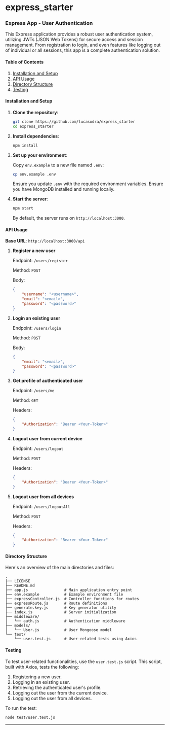 # express_starter

### Express App - User Authentication

This Express application provides a robust user authentication system, utilizing JWTs (JSON Web Tokens) for secure access and session management. From registration to login, and even features like logging out of individual or all sessions, this app is a complete authentication solution.

#### Table of Contents

1. [Installation and Setup](#installation-and-setup)
2. [API Usage](#api-usage)
3. [Directory Structure](#directory-structure)
4. [Testing](#testing)

#### Installation and Setup

1. **Clone the repository**:

    ```bash
    git clone https://github.com/lucasodra/express_starter
    cd express_starter
    ```

2. **Install dependencies**:

    ```bash
    npm install
    ```

3. **Set up your environment**:

    Copy `env.example` to a new file named `.env`:

    ```bash
    cp env.example .env
    ```

    Ensure you update `.env` with the required environment variables.
    Ensure you have MongoDB installed and running locally.

4. **Start the server**:

    ```bash
    npm start
    ```

    By default, the server runs on `http://localhost:3000`.

#### API Usage

**Base URL**: `http://localhost:3000/api`

1. **Register a new user**

    Endpoint: `/users/register`
    
    Method: `POST`
    
    Body:

    ```json
    {
        "username": "<username>",
        "email": "<email>",
        "password": "<password>"
    }
    ```

2. **Login an existing user**

    Endpoint: `/users/login`

    Method: `POST`

    Body:

    ```json
    {
        "email": "<email>",
        "password": "<password>"
    }
    ```

3. **Get profile of authenticated user**

    Endpoint: `/users/me`
    
    Method: `GET`

    Headers:

    ```json
    {
        "Authorization": "Bearer <Your-Token>"
    }
    ```

4. **Logout user from current device**

    Endpoint: `/users/logout`
    
    Method: `POST`

    Headers:

    ```json
    {
        "Authorization": "Bearer <Your-Token>"
    }
    ```

5. **Logout user from all devices**

    Endpoint: `/users/logoutAll`
    
    Method: `POST`

    Headers:

    ```json
    {
        "Authorization": "Bearer <Your-Token>"
    }
    ```

#### Directory Structure

Here's an overview of the main directories and files:

```
.
├── LICENSE
├── README.md
├── app.js                # Main application entry point
├── env.example           # Example environment file
├── expressController.js  # Controller functions for routes
├── expressRoute.js       # Route definitions
├── generate.key.js       # Key generator utility
├── index.js              # Server initialization
├── middleware/
│   └── auth.js           # Authentication middleware
├── models/
│   └── User.js           # User Mongoose model
└── test/
    └── user.test.js      # User-related tests using Axios
```

#### Testing

To test user-related functionalities, use the `user.test.js` script. This script, built with Axios, tests the following:
1. Registering a new user.
2. Logging in an existing user.
3. Retrieving the authenticated user's profile.
4. Logging out the user from the current device.
5. Logging out the user from all devices.

To run the test:

```bash
node test/user.test.js
```

---
